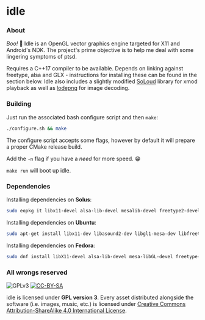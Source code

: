 # idle

### About

*Boo!* 👻
Idle is an OpenGL vector graphics engine targeted for X11 and Android's NDK.
The project's prime objective is to help me deal with some lingering symptoms of ptsd.

Requires a C++17 compiler to be available.
Depends on linking against freetype, alsa and GLX - instructions for installing these can be found in the section below.
Idle also includes a slightly modified [SoLoud](http://sol.gfxile.net/soloud/) library for xmod playback as well as [lodepng](https://github.com/lvandeve/lodepng) for image decoding.

### Building

Just run the associated bash configure script and then `make`:
```sh
./configure.sh && make
```

The configure script accepts some flags, however by default it will prepare a proper CMake release build.

Add the `-n` flag if you have a *need* for more speed. 😁

`make run` will boot up idle.

### Dependencies

Installing dependencies on **Solus**:
```sh
sudo eopkg it libx11-devel alsa-lib-devel mesalib-devel freetype2-devel zlib-devel
```

Installing dependencies on **Ubuntu**:
```sh
sudo apt-get install libx11-dev libasound2-dev libgl1-mesa-dev libfreetype6-dev libz-dev
```

Installing dependencies on **Fedora**:
```sh
sudo dnf install libX11-devel alsa-lib-devel mesa-libGL-devel freetype-devel zlib-devel
```

### All wrongs reserved

![GPLv3](https://www.gnu.org/graphics/gplv3-88x31.png) [![CC-BY-SA](https://i.creativecommons.org/l/by-sa/4.0/88x31.png)](http://creativecommons.org/licenses/by-sa/4.0/)

idle is licensed under **GPL version 3**.
Every asset distributed alongside the software (i.e. images, music, etc.) is licensed under [Creative Commons Attribution-ShareAlike 4.0 International License](http://creativecommons.org/licenses/by-sa/4.0/).

